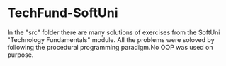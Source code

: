 # TechFund-SoftUni
In the "src" folder there are many solutions of exercises from the SoftUni "Technology Fundamentals" module.
All the problems were soloved by following the procedural programming paradigm.No OOP was used on purpose.
